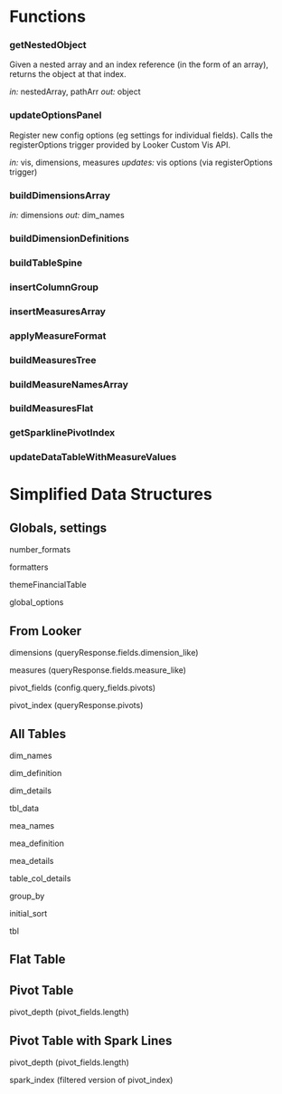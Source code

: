 # Functions

### getNestedObject

Given a nested array and an index reference (in the form of an array), returns the object at that index.

_in:_ nestedArray, pathArr
_out:_ object

### updateOptionsPanel

Register new config options (eg settings for individual fields). Calls the registerOptions trigger provided by Looker Custom Vis API.

_in:_ vis, dimensions, measures
_updates:_ vis options (via registerOptions trigger)

### buildDimensionsArray

_in:_ dimensions
_out:_ dim_names

### buildDimensionDefinitions

### buildTableSpine

### insertColumnGroup

### insertMeasuresArray

### applyMeasureFormat

### buildMeasuresTree

### buildMeasureNamesArray

### buildMeasuresFlat

### getSparklinePivotIndex

### updateDataTableWithMeasureValues

# Simplified Data Structures

## Globals, settings

number_formats

formatters

themeFinancialTable

global_options


## From Looker

dimensions (queryResponse.fields.dimension_like)

measures (queryResponse.fields.measure_like)

pivot_fields (config.query_fields.pivots)

pivot_index (queryResponse.pivots)

## All Tables

dim_names

dim_definition

dim_details

tbl_data

mea_names

mea_definition

mea_details

table_col_details

group_by

initial_sort

tbl

## Flat Table

## Pivot Table

pivot_depth (pivot_fields.length)

## Pivot Table with Spark Lines

pivot_depth (pivot_fields.length)

spark_index (filtered version of pivot_index)
